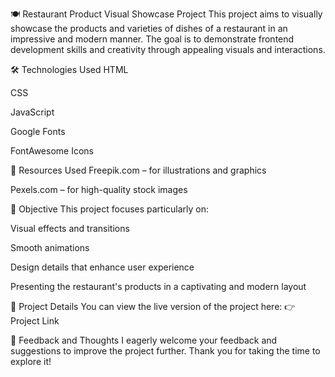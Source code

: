 🍽️ Restaurant Product Visual Showcase Project
This project aims to visually showcase the products and varieties of dishes of a restaurant in an impressive and modern manner.
The goal is to demonstrate frontend development skills and creativity through appealing visuals and interactions.

🛠️ Technologies Used
HTML

CSS

JavaScript

Google Fonts

FontAwesome Icons

📸 Resources Used
Freepik.com – for illustrations and graphics

Pexels.com – for high-quality stock images

🎯 Objective
This project focuses particularly on:

Visual effects and transitions

Smooth animations

Design details that enhance user experience

Presenting the restaurant's products in a captivating and modern layout

🔗 Project Details
You can view the live version of the project here:
👉 Project Link

💬 Feedback and Thoughts
I eagerly welcome your feedback and suggestions to improve the project further.
Thank you for taking the time to explore it!

